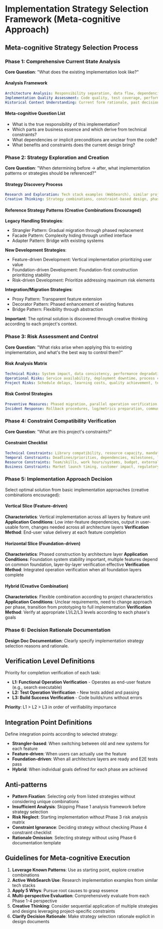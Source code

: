 # Implementation Strategy Selection Framework (Meta-cognitive Approach)

## Meta-cognitive Strategy Selection Process

### Phase 1: Comprehensive Current State Analysis

**Core Question**: "What does the existing implementation look like?"

#### Analysis Framework
```yaml
Architecture Analysis: Responsibility separation, data flow, dependencies, technical debt
Implementation Quality Assessment: Code quality, test coverage, performance, security
Historical Context Understanding: Current form rationale, past decision validity, constraint changes, requirement evolution
```

#### Meta-cognitive Question List
- What is the true responsibility of this implementation?
- Which parts are business essence and which derive from technical constraints?
- What dependencies or implicit preconditions are unclear from the code?
- What benefits and constraints does the current design bring?

### Phase 2: Strategy Exploration and Creation

**Core Question**: "When determining before → after, what implementation patterns or strategies should be referenced?"

#### Strategy Discovery Process
```yaml
Research and Exploration: Tech stack examples (WebSearch), similar projects, OSS references, literature/blogs
Creative Thinking: Strategy combinations, constraint-based design, phase division, extension point design
```

#### Reference Strategy Patterns (Creative Combinations Encouraged)

**Legacy Handling Strategies**:
- Strangler Pattern: Gradual migration through phased replacement
- Facade Pattern: Complexity hiding through unified interface
- Adapter Pattern: Bridge with existing systems

**New Development Strategies**:
- Feature-driven Development: Vertical implementation prioritizing user value
- Foundation-driven Development: Foundation-first construction prioritizing stability
- Risk-driven Development: Prioritize addressing maximum risk elements

**Integration/Migration Strategies**:
- Proxy Pattern: Transparent feature extension
- Decorator Pattern: Phased enhancement of existing features
- Bridge Pattern: Flexibility through abstraction

**Important**: The optimal solution is discovered through creative thinking according to each project's context.

### Phase 3: Risk Assessment and Control

**Core Question**: "What risks arise when applying this to existing implementation, and what's the best way to control them?"

#### Risk Analysis Matrix
```yaml
Technical Risks: System impact, data consistency, performance degradation, integration complexity
Operational Risks: Service availability, deployment downtime, process changes, rollback procedures
Project Risks: Schedule delays, learning costs, quality achievement, team coordination
```

#### Risk Control Strategies
```yaml
Preventive Measures: Phased migration, parallel operation verification, integration/regression tests, monitoring setup
Incident Response: Rollback procedures, log/metrics preparation, communication system, service continuation procedures
```

### Phase 4: Constraint Compatibility Verification

**Core Question**: "What are this project's constraints?"

#### Constraint Checklist
```yaml
Technical Constraints: Library compatibility, resource capacity, mandatory requirements, numerical targets
Temporal Constraints: Deadlines/priorities, dependencies, milestones, learning periods
Resource Constraints: Team/skills, work hours/systems, budget, external contracts
Business Constraints: Market launch timing, customer impact, regulatory compliance
```

### Phase 5: Implementation Approach Decision

Select optimal solution from basic implementation approaches (creative combinations encouraged):

#### Vertical Slice (Feature-driven)
**Characteristics**: Vertical implementation across all layers by feature unit
**Application Conditions**: Low inter-feature dependencies, output in user-usable form, changes needed across all architecture layers
**Verification Method**: End-user value delivery at each feature completion

#### Horizontal Slice (Foundation-driven)
**Characteristics**: Phased construction by architecture layer
**Application Conditions**: Foundation system stability important, multiple features depend on common foundation, layer-by-layer verification effective
**Verification Method**: Integrated operation verification when all foundation layers complete

#### Hybrid (Creative Combination)
**Characteristics**: Flexible combination according to project characteristics
**Application Conditions**: Unclear requirements, need to change approach per phase, transition from prototyping to full implementation
**Verification Method**: Verify at appropriate L1/L2/L3 levels according to each phase's goals

### Phase 6: Decision Rationale Documentation

**Design Doc Documentation**: Clearly specify implementation strategy selection reasons and rationale.

## Verification Level Definitions

Priority for completion verification of each task:

- **L1: Functional Operation Verification** - Operates as end-user feature (e.g., search executable)
- **L2: Test Operation Verification** - New tests added and passing
- **L3: Build Success Verification** - Code builds/runs without errors

**Priority**: L1 > L2 > L3 in order of verifiability importance

## Integration Point Definitions

Define integration points according to selected strategy:
- **Strangler-based**: When switching between old and new systems for each feature
- **Feature-driven**: When users can actually use the feature
- **Foundation-driven**: When all architecture layers are ready and E2E tests pass
- **Hybrid**: When individual goals defined for each phase are achieved

## Anti-patterns

- **Pattern Fixation**: Selecting only from listed strategies without considering unique combinations
- **Insufficient Analysis**: Skipping Phase 1 analysis framework before strategy selection
- **Risk Neglect**: Starting implementation without Phase 3 risk analysis matrix
- **Constraint Ignorance**: Deciding strategy without checking Phase 4 constraint checklist
- **Rationale Omission**: Selecting strategy without using Phase 6 documentation template

## Guidelines for Meta-cognitive Execution

1. **Leverage Known Patterns**: Use as starting point, explore creative combinations
2. **Active WebSearch Use**: Research implementation examples from similar tech stacks
3. **Apply 5 Whys**: Pursue root causes to grasp essence
4. **Multi-perspective Evaluation**: Comprehensively evaluate from each Phase 1-4 perspective
5. **Creative Thinking**: Consider sequential application of multiple strategies and designs leveraging project-specific constraints
6. **Clarify Decision Rationale**: Make strategy selection rationale explicit in design documents
